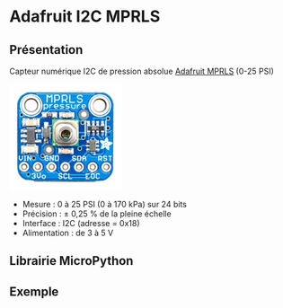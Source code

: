 # Adafruit I2C MPRLS

## Présentation

Capteur numérique I2C de pression absolue [Adafruit MPRLS](https://www.adafruit.com/product/3965) (0-25 PSI)

![adafruit_MPRLS](adafruit_MPRLS.png)



- Mesure :  0 à 25 PSI (0 à 170 kPa) sur 24 bits
- Précision : ± 0,25 % de la pleine échelle
- Interface : I2C (adresse = 0x18)
- Alimentation : de 3 à 5 V

## Librairie MicroPython

## Exemple

